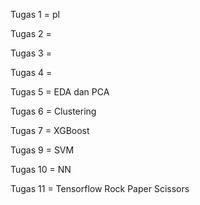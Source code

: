 Tugas 1 = pl

Tugas 2 =

Tugas 3 =

Tugas 4 =

Tugas 5 = EDA dan PCA

Tugas 6 = Clustering

Tugas 7 = XGBoost

Tugas 9 = SVM

Tugas 10 = NN

Tugas 11 = Tensorflow Rock Paper Scissors
